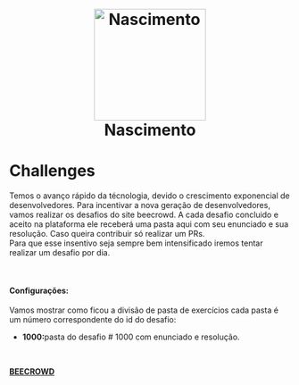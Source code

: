 <h1 align="center">
  <br>
  <a href="#"><img src="https://github.com/IMNascimento/DVR/assets/28989407/84028706-5a9e-4d00-af2c-2935e5604035" alt="Nascimento" width="200"></a>
  <br>
  Nascimento
  <br>
</h1>

# Challenges
<p>Temos o avanço rápido da técnologia, devido o crescimento exponencial de desenvolvedores. Para incentivar a nova geração de desenvolvedores, vamos realizar os desafios do site beecrowd. A cada desafio concluido e aceito na plataforma ele receberá uma pasta aqui com seu enunciado e sua resolução. Caso queira contribuir só realizar um PRs.<br> Para que esse insentivo seja sempre bem intensificado iremos tentar realizar um desafio por dia.</p>
<br>

<h4>Configurações:</h4>
<p>Vamos mostrar como ficou a divisão de pasta de exercícios cada pasta é um número correspondente do id do desafio:
<ul>
  <li><b>1000:</b>pasta do desafio # 1000 com enunciado e resolução.</li>
</ul>
<br>
<p><a href="https://www.beecrowd.com.br/judge/pt"><b>BEECROWD</b></a></p>